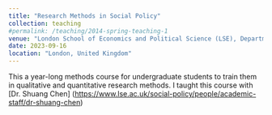 ```yaml
---
title: "Research Methods in Social Policy"
collection: teaching
#permalink: /teaching/2014-spring-teaching-1
venue: "London School of Economics and Political Science (LSE), Department of Social Policy"
date: 2023-09-16
location: "London, United Kingdom"
---
```


This a year-long methods course for undergraduate students to train them in qualitative and quantitative research methods. I taught this course with [Dr. Shuang Chen] (https://www.lse.ac.uk/social-policy/people/academic-staff/dr-shuang-chen)
